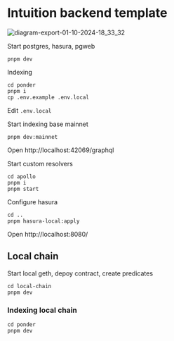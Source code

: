 # Intuition backend template

![diagram-export-01-10-2024-18_33_32](https://github.com/user-attachments/assets/84cfdc7c-8a1e-4331-84b9-25337250ee8f)


Start postgres, hasura, pgweb

```
pnpm dev
```

Indexing

```
cd ponder
pnpm i
cp .env.example .env.local
```

Edit `.env.local`

Start indexing base mainnet

```
pnpm dev:mainnet
```

Open http://localhost:42069/graphql

Start custom resolvers

```
cd apollo
pnpm i
pnpm start
```

Configure hasura

```
cd ..
pnpm hasura-local:apply
```

Open http://localhost:8080/


## Local chain

Start local geth, depoy contract, create predicates

```
cd local-chain
pnpm dev
```

### Indexing local chain

```
cd ponder
pnpm dev
```

